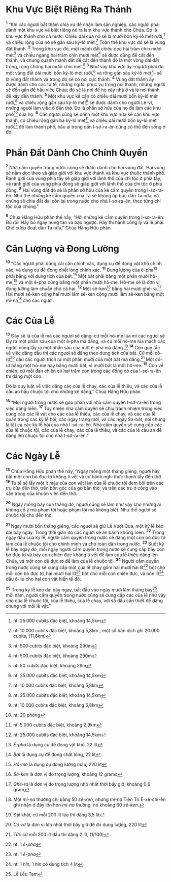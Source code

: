 # Khu Vực Biệt Riêng Ra Thánh
<sup><b>1</b></sup> “Khi các ngươi bắt thăm chia xứ để nhận làm sản nghiệp, các ngươi phải dành một khu vực và biệt riêng nó ra làm khu vực thánh cho Chúa. Ðó là khu vực thánh cho cả nước. Chiều dài của nó sẽ là mười bốn ký-lô mét rưỡi,[^1-c6b0d0bc-5937-406a-ae1d-808ab062208c] và chiều rộng của nó sẽ gần sáu ký-lô mét.[^2-c6b0d0bc-5937-406a-ae1d-808ab062208c] Toàn thể khu vực đó sẽ là vùng đất thánh. <sup><b>2</b></sup> Trong khu vực đó, một mảnh đất chiều dọc hai trăm chín mươi mét[^3-c6b0d0bc-5937-406a-ae1d-808ab062208c] và chiều ngang hai trăm chín mươi mét[^4-c6b0d0bc-5937-406a-ae1d-808ab062208c] sẽ được dùng để cất đền thánh, và chung quanh mảnh đất để cất đền thánh đó là một vòng đai đất trống, rộng chừng hai mươi chín mét.[^5-c6b0d0bc-5937-406a-ae1d-808ab062208c] <sup><b>3</b></sup> Như vậy khu vực ấy –ngươi phải đo một vùng đất dài mười bốn ký-lô mét rưỡi,[^6-c6b0d0bc-5937-406a-ae1d-808ab062208c] và rộng gần sáu ký-lô mét[^7-c6b0d0bc-5937-406a-ae1d-808ab062208c]– sẽ là vùng đất thánh và trong đó sẽ có nơi cực thánh. <sup><b>4</b></sup> Vùng đất thánh ấy được dành cho các tư tế, những người phục vụ trong nơi thánh, những người sẽ đến gần để hầu việc Chúa; đó sẽ là nơi để họ xây nhà ở và là nơi thánh để xây đền thánh. <sup><b>5</b></sup> Một khu vực kế cận có chiều dài mười bốn ký-lô mét rưỡi,[^8-c6b0d0bc-5937-406a-ae1d-808ab062208c] và chiều rộng gần sáu ký-lô mét[^9-c6b0d0bc-5937-406a-ae1d-808ab062208c] sẽ được dành cho người Lê-vi, những người làm việc ở đền thờ. Ðó là phần sở hữu của họ để làm các khu phố[^10-c6b0d0bc-5937-406a-ae1d-808ab062208c] của họ. <sup><b>6</b></sup> Các ngươi cũng sẽ dành một khu vực nữa kế cận khu vực thánh, có chiều rộng gần ba ký-lô mét[^11-c6b0d0bc-5937-406a-ae1d-808ab062208c] và chiều dài mười bốn ký-lô mét rưỡi[^12-c6b0d0bc-5937-406a-ae1d-808ab062208c] để làm thành phố, hầu ai trong dân I-sơ-ra-ên cũng có thể đến sống ở đó.

# Phần Ðất Dành Cho Chính Quyền
<sup><b>7</b></sup> Nhà cầm quyền trong nước cũng sẽ được dành cho hai vùng đất. Hai vùng sẽ nằm dọc theo và giáp giới với khu vực thánh và khu vực thuộc thành phố. Ranh giới của vùng phía tây sẽ giáp giới với lãnh thổ của chi tộc ở phía tây, và ranh giới của vùng phía đông sẽ giáp giới với lãnh thổ của chi tộc ở phía đông. <sup><b>8</b></sup> Hai vùng đất đó sẽ là phần sở hữu của kẻ cầm quyền trong I-sơ-ra-ên. Như thế những kẻ cầm quyền của Ta sẽ không áp bức dân Ta nữa, và chúng sẽ chia đất đai còn lại trong nước cho nhà I-sơ-ra-ên, theo từng chi tộc của chúng.”

<sup><b>9</b></sup> Chúa Hằng Hữu phán thế nầy, “Hỡi những kẻ cầm quyền trong I-sơ-ra-ên: Ðủ rồi! Hãy bỏ ngay hung tàn và bạo ngược. Hãy thi hành công lý và lẽ phải. Chớ cướp đoạt dân Ta nữa,” Chúa Hằng Hữu phán.

# Cân Lượng và Ðong Lường
<sup><b>10</b></sup> “Các ngươi phải dùng cái cân chính xác, dụng cụ để đong vật khô chính xác, và dụng cụ để đong chất lỏng chính xác. <sup><b>11</b></sup> Dung lượng của ê-pha[^13-c6b0d0bc-5937-406a-ae1d-808ab062208c] phải bằng với dung tích của bát.[^14-c6b0d0bc-5937-406a-ae1d-808ab062208c] Một bát phải bằng một phần mười hô-me,[^15-c6b0d0bc-5937-406a-ae1d-808ab062208c] và một ê-pha cũng bằng một phần mười hô-me. Hô-me sẽ là đơn vị đong lường làm chuẩn cho cả hai. <sup><b>12</b></sup> Một sê-ken[^16-c6b0d0bc-5937-406a-ae1d-808ab062208c] bằng hai mươi ghê-ra.[^17-c6b0d0bc-5937-406a-ae1d-808ab062208c] Hai mươi sê-ken cộng hai mươi lăm sê-ken cộng mười lăm sê-ken bằng một mi-na[^18-c6b0d0bc-5937-406a-ae1d-808ab062208c] cho các ngươi.

# Các Của Lễ
<sup><b>13</b></sup> Ðây sẽ là của lễ mà các ngươi sẽ dâng: cứ mỗi hô-me lúa mì các ngươi sẽ lấy ra một phần sáu của một ê-pha mà dâng, và cứ mỗi hô-me lúa mạch các ngươi cũng lấy ra một phần sáu của một ê-pha mà dâng.[^19-c6b0d0bc-5937-406a-ae1d-808ab062208c] <sup><b>14</b></sup> Còn quy tắc về việc dâng dầu thì các ngươi sẽ dâng theo dung tích của bát. Cứ mỗi cô-rơ[^20-c6b0d0bc-5937-406a-ae1d-808ab062208c] dầu các ngươi trích ra một phần mười của một bát mà dâng.[^21-c6b0d0bc-5937-406a-ae1d-808ab062208c] Một cô-rơ bằng một hô-me hay bằng mười bát, vì mười bát là một hô-me. <sup><b>15</b></sup> Còn về chiên, cứ mỗi đàn chiên có hai trăm con trong các đồng cỏ của I-sơ-ra-ên thì dâng một con.

Ðó là quy luật về việc dâng các của lễ chay, các của lễ thiêu, và các của lễ cầu an hầu chuộc tội cho những kẻ dâng,” Chúa Hằng Hữu phán.

<sup><b>16</b></sup> “Mọi người trong nước sẽ góp phần với nhà cầm quyền I-sơ-ra-ên trong việc dâng hiến. <sup><b>17</b></sup> Tuy nhiên nhà cầm quyền sẽ chịu trách nhiệm trong việc cung cấp các lễ vật cho các của lễ thiêu, các của lễ chay, và các của lễ quán trong các kỳ lễ hội, các ngày trăng mới, và các ngày Sa-bát, nói chung là tất cả các kỳ lễ hội của nhà I-sơ-ra-ên. Nhà cầm quyền sẽ cung cấp các của lễ chuộc tội, các của lễ chay, các của lễ thiêu, và các của lễ cầu an để dâng lên chuộc tội cho nhà I-sơ-ra-ên.”

# Các Ngày Lễ
<sup><b>18</b></sup> Chúa Hằng Hữu phán thế nầy, “Ngày mồng một tháng giêng, ngươi hãy bắt một con bò đực tơ không tì vết và cử hành nghi thức thanh tẩy đền thờ. <sup><b>19</b></sup> Tư tế sẽ lấy một ít máu của con vật làm của lễ chuộc tội đem bôi trên các trụ cửa đền thờ, trên bốn góc của gờ bàn thờ, và trên các trụ ở cổng vào sân trong của khuôn viên đền thờ.

<sup><b>20</b></sup> Ngày mồng bảy của tháng đó, ngươi cũng sẽ làm như vậy cho những ai không cố ý mà phạm tội hoặc phạm tội mà không biết. Như thế ngươi sẽ chuộc tội cho đền thờ.

<sup><b>21</b></sup> Ngày mười bốn tháng giêng, các ngươi sẽ giữ Lễ Vượt Qua, một kỳ lễ kéo dài bảy ngày. Trong thời gian đó các ngươi sẽ ăn bánh không men. <sup><b>22</b></sup> Trong ngày đầu của kỳ lễ, người cầm quyền trong nước sẽ dâng một con bò đực tơ làm của lễ chuộc tội cho chính mình và cho toàn dân trong nước. <sup><b>23</b></sup> Suốt kỳ lễ bảy ngày đó, mỗi ngày người cầm quyền trong nước sẽ cung cấp bảy con bò đực tơ và bảy con chiên đực không tì vết để làm của lễ thiêu dâng lên Chúa, và một con dê đực tơ để làm của lễ chuộc tội. <sup><b>24</b></sup> Người cầm quyền trong nước cũng sẽ cung cấp một của lễ chay gồm hai mươi hai lít[^22-c6b0d0bc-5937-406a-ae1d-808ab062208c] bột cho mỗi con bò đực tơ, hai mươi hai lít[^23-c6b0d0bc-5937-406a-ae1d-808ab062208c] bột cho mỗi con chiên đực, và bốn lít[^24-c6b0d0bc-5937-406a-ae1d-808ab062208c] dầu ô-liu cho hai con vật hiến tế đó.

<sup><b>25</b></sup> Trong kỳ lễ kéo dài bảy ngày, bắt đầu vào ngày mười lăm tháng bảy[^25-c6b0d0bc-5937-406a-ae1d-808ab062208c] mỗi năm, người cầm quyền trong nước cũng sẽ cung cấp các của lễ như vậy cho của lễ chuộc tội, của lễ thiêu, của lễ chay, với số dầu cần thiết để dâng chung với mỗi lễ vật.”

[^1-c6b0d0bc-5937-406a-ae1d-808ab062208c]: nt: 25.000 cubits đặc biệt, khoảng 14,5km
[^2-c6b0d0bc-5937-406a-ae1d-808ab062208c]: nt: 10.000 cubits đặc biệt, khoảng 5,8km ; một số bản dịch ghi 20.000 cubits, (11,6km)
[^3-c6b0d0bc-5937-406a-ae1d-808ab062208c]: nt: 500 cubits đặc biệt, khoảng 290m
[^4-c6b0d0bc-5937-406a-ae1d-808ab062208c]: nt: 500 cubits đặc biệt, khoảng 290m
[^5-c6b0d0bc-5937-406a-ae1d-808ab062208c]: nt: 50 cubits đặc biệt, khoảng 29m
[^6-c6b0d0bc-5937-406a-ae1d-808ab062208c]: nt: 25.000 cubits đặc biệt, khoảng 14,5km
[^7-c6b0d0bc-5937-406a-ae1d-808ab062208c]: nt: 10.000 cubits đặc biệt, khoảng 5,8km
[^8-c6b0d0bc-5937-406a-ae1d-808ab062208c]: nt: 25.000 cubits đặc biệt, khoảng 14,5km
[^9-c6b0d0bc-5937-406a-ae1d-808ab062208c]: nt: 10.000 cubits đặc biệt, khoảng 5,8km
[^10-c6b0d0bc-5937-406a-ae1d-808ab062208c]: nt: 20 phòng
[^11-c6b0d0bc-5937-406a-ae1d-808ab062208c]: nt: 5.000 cubits đặc biệt, khoảng 2,9km
[^12-c6b0d0bc-5937-406a-ae1d-808ab062208c]: nt: 25.000 cubits đặc biệt, khoảng 14,5km
[^13-c6b0d0bc-5937-406a-ae1d-808ab062208c]: *Ê-pha* là dụng cụ để đong vật khô, 22 lít
[^14-c6b0d0bc-5937-406a-ae1d-808ab062208c]: *Bát* là dụng cụ để đong chất lỏng, 22 lít
[^15-c6b0d0bc-5937-406a-ae1d-808ab062208c]: *Hô-me* là dụng cụ đong lường mẫu, 220 lít
[^16-c6b0d0bc-5937-406a-ae1d-808ab062208c]: *Sê-ken* là đơn vị đo trọng lượng, khoảng 12 grams
[^17-c6b0d0bc-5937-406a-ae1d-808ab062208c]: *Ghê-ra* là đơn vị đo trọng lượng nhỏ nhất thời bầy giờ, khoảng 0,6 gram
[^18-c6b0d0bc-5937-406a-ae1d-808ab062208c]: Một *mi-na* thường chỉ bằng 50 *sê-ken*, nhưng *mi-na* Tiên Tri Ê-xê-chi-ên ghi nhận ở đây lớn hơn *mi-na* thường; nó khoảng 60 *sê-ken*.
[^19-c6b0d0bc-5937-406a-ae1d-808ab062208c]: Ðại khái, cứ mỗi 200 lít lúa thì dâng 3,5 lít
[^20-c6b0d0bc-5937-406a-ae1d-808ab062208c]: *Cô-rơ* là đơn vị lớn nhất thời bấy giờ để đo dung lượng, 220 lít
[^21-c6b0d0bc-5937-406a-ae1d-808ab062208c]: Tức cứ mỗi 200 lít dầu thì dâng 2 lít, (1/100)
[^22-c6b0d0bc-5937-406a-ae1d-808ab062208c]: nt: 1 *ê-pha*
[^23-c6b0d0bc-5937-406a-ae1d-808ab062208c]: nt: 1 *ê-pha*
[^24-c6b0d0bc-5937-406a-ae1d-808ab062208c]: nt: 1 *hin;* 1 *hin* có dung tích 4 lít
[^25-c6b0d0bc-5937-406a-ae1d-808ab062208c]: Lễ Lều Tạm